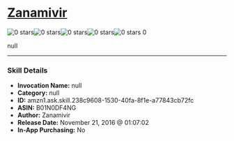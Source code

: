 # [Zanamivir](http://alexa.amazon.com/#skills/amzn1.ask.skill.238c9608-1530-40fa-8f1e-a77843cb72fc)
![0 stars](../../images/ic_star_border_black_18dp_1x.png)![0 stars](../../images/ic_star_border_black_18dp_1x.png)![0 stars](../../images/ic_star_border_black_18dp_1x.png)![0 stars](../../images/ic_star_border_black_18dp_1x.png)![0 stars](../../images/ic_star_border_black_18dp_1x.png) 0

null

***

### Skill Details

* **Invocation Name:** null
* **Category:** null
* **ID:** amzn1.ask.skill.238c9608-1530-40fa-8f1e-a77843cb72fc
* **ASIN:** B01N0DF4NG
* **Author:** Zanamivir
* **Release Date:** November 21, 2016 @ 01:07:02
* **In-App Purchasing:** No
